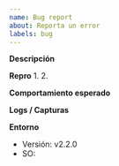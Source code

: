 ```yaml
---
name: Bug report
about: Reporta un error
labels: bug
---
```


**Descripción**

**Repro**
1.
2.

**Comportamiento esperado**

**Logs / Capturas**

**Entorno**
- Versión: v2.2.0
- SO: 
